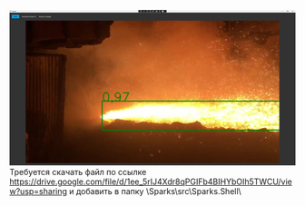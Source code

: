 ![](Sparks.png)
Требуется скачать файл по ссылке https://drive.google.com/file/d/1ee_5rIJ4Xdr8qPGIFb4BIHYbOIh5TWCU/view?usp=sharing и добавить в папку \Sparks\src\Sparks.Shell\
